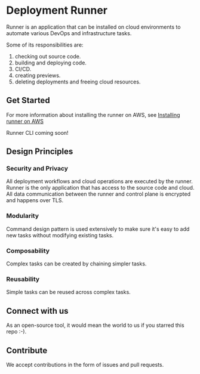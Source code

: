 
# Deployment Runner

Runner is an application that can be installed on cloud environments to automate various DevOps and infrastructure tasks.

Some of its responsibilities are:
1. checking out source code.
2. building and deploying code.
3. CI/CD.
4. creating previews. 
5. deleting deployments and freeing cloud resources.

## Get Started

For more information about installing the runner on AWS, see [Installing runner on AWS](https://deployment.io/docs/runner-installation/aws-setup/)

Runner CLI coming soon!

## Design Principles

### Security and Privacy

All deployment workflows and cloud operations are executed by the runner. Runner is the only application that has access to the source code and cloud. All data communication between the runner and control plane is encrypted and happens over TLS.

### Modularity

Command design pattern is used extensively to make sure it's easy to add new tasks without modifying existing tasks. 

### Composability

Complex tasks can be created by chaining simpler tasks.

### Reusability

Simple tasks can be reused across complex tasks.

## Connect with us

As an open-source tool, it would mean the world to us if you starred this repo :-).

## Contribute

We accept contributions in the form of issues and pull requests.